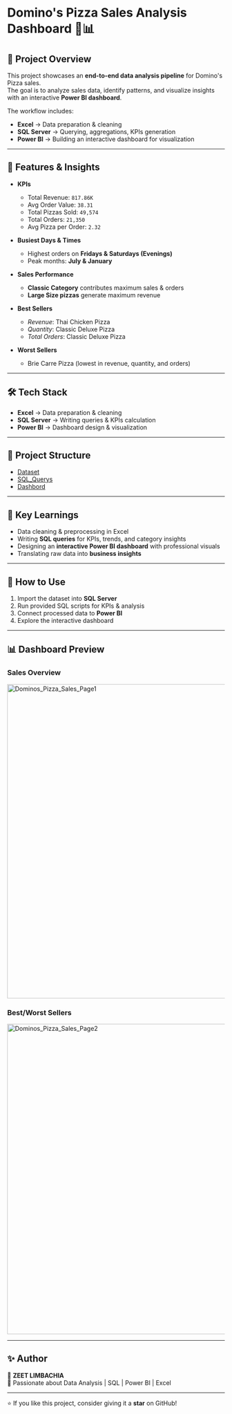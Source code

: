 # Domino's Pizza Sales Analysis Dashboard 🍕📊

## 📌 Project Overview
This project showcases an **end-to-end data analysis pipeline** for Domino's Pizza sales.  
The goal is to analyze sales data, identify patterns, and visualize insights with an interactive **Power BI dashboard**.  

The workflow includes:
- **Excel** → Data preparation & cleaning  
- **SQL Server** → Querying, aggregations, KPIs generation  
- **Power BI** → Building an interactive dashboard for visualization  

---

## 🚀 Features & Insights
- **KPIs**
  - Total Revenue: `817.86K`
  - Avg Order Value: `38.31`
  - Total Pizzas Sold: `49,574`
  - Total Orders: `21,350`
  - Avg Pizza per Order: `2.32`

- **Busiest Days & Times**
  - Highest orders on **Fridays & Saturdays (Evenings)**  
  - Peak months: **July & January**

- **Sales Performance**
  - **Classic Category** contributes maximum sales & orders  
  - **Large Size pizzas** generate maximum revenue  

- **Best Sellers**
  - *Revenue*: Thai Chicken Pizza  
  - *Quantity*: Classic Deluxe Pizza  
  - *Total Orders*: Classic Deluxe Pizza  

- **Worst Sellers**
  - Brie Carre Pizza (lowest in revenue, quantity, and orders)  

---

## 🛠️ Tech Stack
- **Excel** → Data preparation & cleaning  
- **SQL Server** → Writing queries & KPIs calculation  
- **Power BI** → Dashboard design & visualization  

---

## 📂 Project Structure
- <a href="https://github.com/zeet0311/Domino-s-Pizza-Sales-Analysis-Dashboard-Power-BI-SQL-Excel-/blob/main/Dominos_pizza_sales_excel_file.xlsx">Dataset</a>
- <a href="https://github.com/zeet0311/Domino-s-Pizza-Sales-Analysis-Dashboard-Power-BI-SQL-Excel-/blob/main/Dominos_Pizza_Sales_Querys.txt">SQL_Querys</a>
- <a href="https://github.com/zeet0311/Domino-s-Pizza-Sales-Analysis-Dashboard-Power-BI-SQL-Excel-/blob/main/Dominos_Sales_Report.pbix">Dashbord</a>

---

## 🎯 Key Learnings
- Data cleaning & preprocessing in Excel  
- Writing **SQL queries** for KPIs, trends, and category insights  
- Designing an **interactive Power BI dashboard** with professional visuals  
- Translating raw data into **business insights**  

---

## 📌 How to Use
1. Import the dataset into **SQL Server**  
2. Run provided SQL scripts for KPIs & analysis  
3. Connect processed data to **Power BI**  
4. Explore the interactive dashboard  

---

## 📊 Dashboard Preview
### Sales Overview
<img width="1337" height="727" alt="Dominos_Pizza_Sales_Page1" src="https://github.com/user-attachments/assets/a9c7c73e-105a-405b-9053-761c80945301" />


### Best/Worst Sellers
<img width="1335" height="718" alt="Dominos_Pizza_Sales_Page2" src="https://github.com/user-attachments/assets/2f347e76-58dc-4291-bc67-9c7361cae4c5" />

---

## ✨ Author
👤 **ZEET LIMBACHIA**  
🔗 Passionate about Data Analysis | SQL | Power BI | Excel  

---

⭐ If you like this project, consider giving it a **star** on GitHub!
